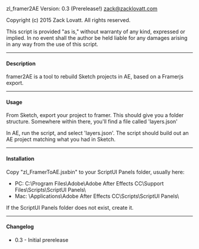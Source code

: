 zl_framer2AE
Version: 0.3 (Prerelease!)
zack@zacklovatt.com

Copyright (c) 2015 Zack Lovatt. All rights reserved.

This script is provided "as is," without warranty of any kind, expressed
or implied. In no event shall the author be held liable for any damages
arising in any way from the use of this script.

-----------------------
#### Description

framer2AE is a tool to rebuild Sketch projects in AE, based on a Framerjs export.

-----------------------
#### Usage

From Sketch, export your project to framer. This should give you a folder structure.
Somewhere within there, you'll find a file called 'layers.json'

In AE, run the script, and select 'layers.json'.
The script should build out an AE project matching what you had in Sketch.

-----------------------
#### Installation

Copy "zl_FramerToAE.jsxbin" to your ScriptUI Panels folder, usually here:

* PC:	C:\Program Files\Adobe\Adobe After Effects CC\Support Files\Scripts\ScriptUI Panels\
* Mac:	\Applications\Adobe After Effects CC\Scripts\ScriptUI Panels\

If the ScriptUI Panels folder does not exist, create it.

-----------------------
#### Changelog

* 0.3 - Initial prerelease